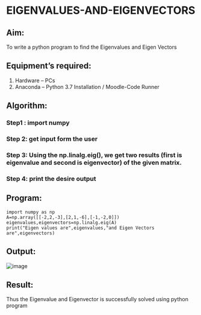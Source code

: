 # EIGENVALUES-AND-EIGENVECTORS
## Aim:
To write a python program to find the Eigenvalues and Eigen Vectors
## Equipment’s required:
1. 	Hardware – PCs
2. 	Anaconda – Python 3.7 Installation / Moodle-Code Runner
## Algorithm:
### Step1 : import numpy
### Step 2: get input form the user
### Step 3: Using the np.linalg.eig(),  we get two results (first is eigenvalue and second is eigenvector) of the given matrix.
### Step 4: print the desire output

## Program:
```
import numpy as np
A=np.array([[-2,2,-3],[2,1,-6],[-1,-2,0]])
eigenvalues,eigenvectors=np.linalg.eig(A)
print("Eigen values are",eigenvalues,"and Eigen Vectors are",eigenvectors)
```
## Output:
![image](https://github.com/user-attachments/assets/503ae9a2-335a-44eb-8afa-e0dc7d6fcc77)

## Result:
Thus the Eigenvalue and Eigenvector is successfully solved using python program

